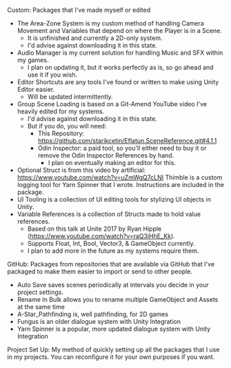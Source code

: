 Custom: Packages that I've made myself or edited
  - The Area-Zone System is my custom method of handling Camera Movement and Variables that depend on where the Player is in a Scene.
    - It is unfinished and currently a 2D-only system.
    - I'd advise against downloading it in this state.
  - Audio Manager is my current solution for handling Music and SFX within my games.
    - I plan on updating it, but it works perfectly as is, so go ahead and use it if you wish.
  - Editor Shortcuts are any tools I've found or written to make using Unity Editor easier.
    - Will be updated intermittently.
  - Group Scene Loading is based on a Git-Amend YouTube video I've heavily edited for my systems.
    - I'd advise against downloading it in this state.
    - But if you do, you will need:
      - This Repository: https://github.com/starikcetin/Eflatun.SceneReference.git#4.1.1
      - Odin Inspector: a paid tool, so you'll either need to buy it or remove the Odin Inspector References by hand.
        - I plan on eventually making an editor for this.
  - Optional Struct is from this video by artificial: https://www.youtube.com/watch?v=uZmWgQ7cLNI
  Thimble is a custom logging tool for Yarn Spinner that I wrote. Instructions are included in the package.
  - UI Tooling is a collection of UI editing tools for stylizing UI objects in Unity.
  - Variable References is a collection of Structs made to hold value references.
    - Based on this talk at Unite 2017 by Ryan Hipple (https://www.youtube.com/watch?v=raQ3iHhE_Kk).
    - Supports Float, Int, Bool, Vector3, & GameObject currently.
    - I plan to add more in the future as my systems require them.

GitHub: Packages from repositories that are available via GitHub that I've packaged to make them easier to import or send to other people. 
  - Auto Save saves scenes periodically at intervals you decide in your project settings.
  - Rename In Bulk allows you to rename multiple GameObject and Assets at the same time
  - A-Star_Pathfinding is, well pathfinding, for 2D games
  - Fungus is an older dialogue system with Unity Integration
  - Yarn Spinner is a popular, more updated dialogue system with Unity Integration

Project Set Up: My method of quickly setting up all the packages that I use in my projects. You can reconfigure it for your own purposes if you want.
